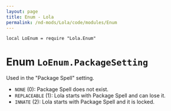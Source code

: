 ```yaml
---
layout: page
title: Enum - Lola
permalink: /nd-mods/Lola/code/modules/Enum
---
```


`local LoEnum = require "Lola.Enum"`

# Enum `LoEnum.PackageSetting`
Used in the "Package Spell" setting.
- `NONE` (0): Package Spell does not exist.
- `REPLACEABLE` (1): Lola starts with Package Spell and can lose it.
- `INNATE` (2): Lola starts with Package Spell and it is locked.